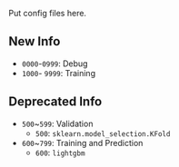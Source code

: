 Put config files here.

## New Info

- `0000`-`0999`: Debug
- `1000`- `9999`: Training


## Deprecated Info
- `500`~`599`: Validation
    - `500`: `sklearn.model_selection.KFold`
- `600`~`799`: Training and Prediction
    - `600`: `lightgbm`
